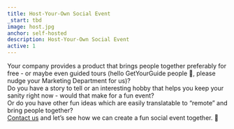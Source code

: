 ```yaml
---
title: Host-Your-Own Social Event
_start: tbd
image: host.jpg
anchor: self-hosted
description: Host-Your-Own Social Event
active: 1
---
```


Your company provides a product that brings people together preferably for free - or maybe even guided tours (hello GetYourGuide people 👋, please nudge your Marketing Department for us)?  
Do you have a story to tell or an interesting hobby that helps you keep your sanity right now - would that make for a fun event?  
Or do you have other fun ideas which are easily translatable to “remote” and bring people together?  
[Contact us](mailto:questions@uikonf.com) and let’s see how we can create a fun social event together. 💙
